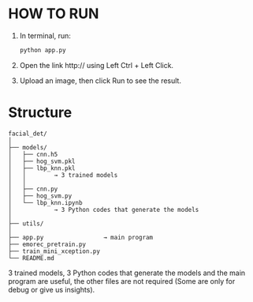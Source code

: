 # HOW TO RUN

1. In terminal, run:
   ```bash
   python app.py

2. Open the link http:// using Left Ctrl + Left Click.

3. Upload an image, then click Run to see the result.


# Structure
```
facial_det/
│
├── models/
│   ├── cnn.h5
│   ├── hog_svm.pkl
│   ├── lbp_knn.pkl
│   │        → 3 trained models
│   │
│   ├── cnn.py
│   ├── hog_svm.py
│   └── lbp_knn.ipynb
│            → 3 Python codes that generate the models
│
├── utils/
│
├── app.py                 → main program
├── emorec_pretrain.py
├── train_mini_xception.py
└── README.md
```
3 trained models, 3 Python codes that generate the models and the main program are useful, the other files are not required (Some are only for debug or give us insights).